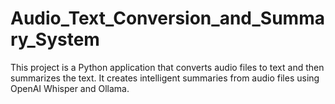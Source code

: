 # Audio_Text_Conversion_and_Summary_System
This project is a Python application that converts audio files to text and then summarizes the text. It creates intelligent summaries from audio files using OpenAI Whisper and Ollama.
